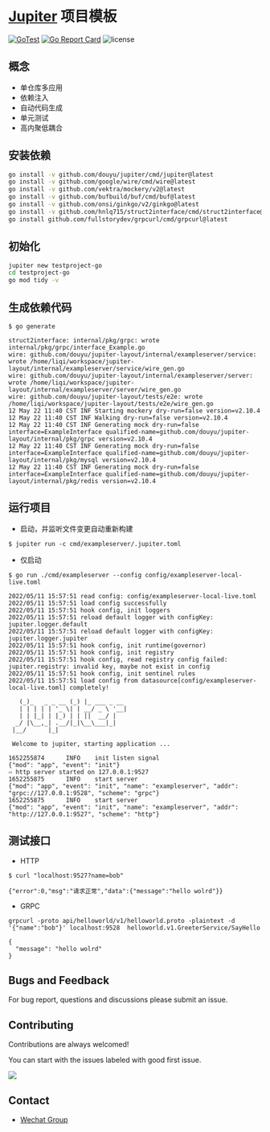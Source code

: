 [Jupiter](https://github.com/douyu/jupiter) 项目模板
===
[![GoTest](https://github.com/douyu/jupiter-layout/workflows/Go/badge.svg)](https://github.com/douyu/jupiter-layout/actions)
[![Go Report Card](https://goreportcard.com/badge/github.com/douyu/jupiter-layout)](https://goreportcard.com/report/github.com/douyu/jupiter-layout)
![license](https://img.shields.io/badge/license-Apache--2.0-green.svg)

概念
---

* 单仓库多应用
* 依赖注入
* 自动代码生成
* 单元测试
* 高内聚低耦合

安装依赖
---

```bash
go install -v github.com/douyu/jupiter/cmd/jupiter@latest
go install -v github.com/google/wire/cmd/wire@latest
go install -v github.com/vektra/mockery/v2@latest
go install -v github.com/bufbuild/buf/cmd/buf@latest
go install -v github.com/onsi/ginkgo/v2/ginkgo@latest
go install -v github.com/hnlq715/struct2interface/cmd/struct2interface@latest
go install github.com/fullstorydev/grpcurl/cmd/grpcurl@latest
```

初始化
---

```bash
jupiter new testproject-go
cd testproject-go
go mod tidy -v
```

生成依赖代码
---

```
$ go generate

struct2interface: internal/pkg/grpc: wrote internal/pkg/grpc/interface_Example.go
wire: github.com/douyu/jupiter-layout/internal/exampleserver/service: wrote /home/liqi/workspace/jupiter-layout/internal/exampleserver/service/wire_gen.go
wire: github.com/douyu/jupiter-layout/internal/exampleserver/server: wrote /home/liqi/workspace/jupiter-layout/internal/exampleserver/server/wire_gen.go
wire: github.com/douyu/jupiter-layout/tests/e2e: wrote /home/liqi/workspace/jupiter-layout/tests/e2e/wire_gen.go
12 May 22 11:40 CST INF Starting mockery dry-run=false version=v2.10.4
12 May 22 11:40 CST INF Walking dry-run=false version=v2.10.4
12 May 22 11:40 CST INF Generating mock dry-run=false interface=ExampleInterface qualified-name=github.com/douyu/jupiter-layout/internal/pkg/grpc version=v2.10.4
12 May 22 11:40 CST INF Generating mock dry-run=false interface=ExampleInterface qualified-name=github.com/douyu/jupiter-layout/internal/pkg/mysql version=v2.10.4
12 May 22 11:40 CST INF Generating mock dry-run=false interface=ExampleInterface qualified-name=github.com/douyu/jupiter-layout/internal/pkg/redis version=v2.10.4
```

运行项目
---

* 启动，并监听文件变更自动重新构建

```
$ jupiter run -c cmd/exampleserver/.jupiter.toml
```

* 仅启动

```
$ go run ./cmd/exampleserver --config config/exampleserver-local-live.toml

2022/05/11 15:57:51 read config: config/exampleserver-local-live.toml
2022/05/11 15:57:51 load config successfully
2022/05/11 15:57:51 hook config, init loggers
2022/05/11 15:57:51 reload default logger with configKey: jupiter.logger.default
2022/05/11 15:57:51 reload default logger with configKey: jupiter.logger.jupiter
2022/05/11 15:57:51 hook config, init runtime(governor)
2022/05/11 15:57:51 hook config, init registry
2022/05/11 15:57:51 hook config, read registry config failed: jupiter.registry: invalid key, maybe not exist in config
2022/05/11 15:57:51 hook config, init sentinel rules
2022/05/11 15:57:51 load config from datasource[config/exampleserver-local-live.toml] completely!

   (_)_   _ _ __ (_) |_ ___ _ __
   | | | | | '_ \| | __/ _ \ '__|
   | | |_| | |_) | | ||  __/ |
  _/ |\__,_| .__/|_|\__\___|_|
 |__/      |_|

 Welcome to jupiter, starting application ...

1652255874      INFO    init listen signal                      {"mod": "app", "event": "init"}
⇨ http server started on 127.0.0.1:9527
1652255875      INFO    start server                            {"mod": "app", "event": "init", "name": "exampleserver", "addr": "grpc://127.0.0.1:9528", "scheme": "grpc"}
1652255875      INFO    start server                            {"mod": "app", "event": "init", "name": "exampleserver", "addr": "http://127.0.0.1:9527", "scheme": "http"}
```

测试接口
---

* HTTP
```
$ curl "localhost:9527?name=bob"

{"error":0,"msg":"请求正常","data":{"message":"hello wolrd"}}
```

* GRPC

```
grpcurl -proto api/helloworld/v1/helloworld.proto -plaintext -d '{"name":"bob"}' localhost:9528  helloworld.v1.GreeterService/SayHello

{
  "message": "hello wolrd"
}
```
## Bugs and Feedback

For bug report, questions and discussions please submit an issue.

## Contributing

Contributions are always welcomed!

You can start with the issues labeled with good first issue.

<a href="https://github.com/douyu/jupiter-layout/graphs/contributors">
  <img src="https://contrib.rocks/image?repo=douyu/jupiter-layout" />
</a>

## Contact

- [Wechat Group](https://jupiter.douyu.com/join/#%E5%BE%AE%E4%BF%A1)